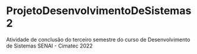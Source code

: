 # ProjetoDesenvolvimentoDeSistemas2
Atividade de conclusão do terceiro semestre do curso de Desenvolvimento de Sistemas SENAI - Cimatec 2022
